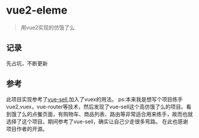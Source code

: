 # vue2-eleme

> 用vue2实现的仿饿了么

## 记录
先占坑，不断更新

## 参考
此项目实现参考了[vue-sell](https://github.com/ustbhuangyi/vue-sell),加入了vuex的用法。
ps:本来我是想写个项目练手vue2,vuex，vue-router等技术，然后发现了vue-sell这个高仿饿了么的项目。看到饿了么的点餐页面，有购物车、商品列表、路由等非常适合用来练手，故而也就选择了这个项目。期间参考了vue-sell，确实让自己少走很多弯路。
在此也感谢项目作者的开源。